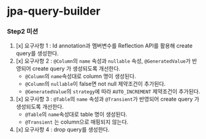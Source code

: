 # jpa-query-builder

### Step2 미션
1. [x] 요구사항 1 : Id annotation과 멤버변수를 Reflection API를 활용해 create query를 생성한다.
2. [x] 요구사항 2 : `@Column`의 `name` 속성과 `nullable` 속성, `@GeneratedValue`가 반영되어 create query 가 생성되도록 개선한다. 
   - `@Column`의 `name`속성대로 column 명이 생성된다.
   - `@Column`의 `nullable`이 false면 not null 제약조건이 추가된다.
   - `@GeneratedValue`의 `strategy`에 따라 `AUTO_INCREMENT` 제약조건이 추가된다.
3. [x] 요구사항 3 : `@Table`의 `name` 속성과 `@Transient`가 반영되어 create query 가 생성되도록 개선한다. 
   - `@Table`의 `name`속성대로 table 명이 생성된다.
   - `@Transient` 는 column으로 매핑되지 않는다.
4. [x] 요구사항 4 : drop query를 생성한다.

